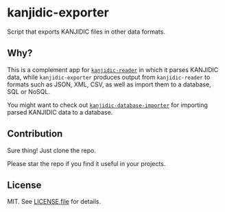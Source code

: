 # kanjidic-exporter

Script that exports KANJIDIC files in other data formats.

## Why?

This is a complement app for [`kanjidic-reader`](https://github.com/Temoto-kun/kanjidic-reader) in which it parses KANJIDIC data, while `kanjidic-exporter` produces output from `kanjidic-reader` to formats such as JSON, XML, CSV,
as well as import them to a database, SQL or NoSQL.

You might want to check out [`kanjidic-database-importer`](https://github.com/Temoto-kun/kanjidic-database-importer) for importing parsed KANJIDIC data to a database.

## Contribution

Sure thing! Just clone the repo.

Please star the repo if you find it useful in your projects.

## License

MIT. See [LICENSE file](https://raw.githubusercontent.com/Temoto-kun/kanjidic-exporter/master/LICENSE) for details.
